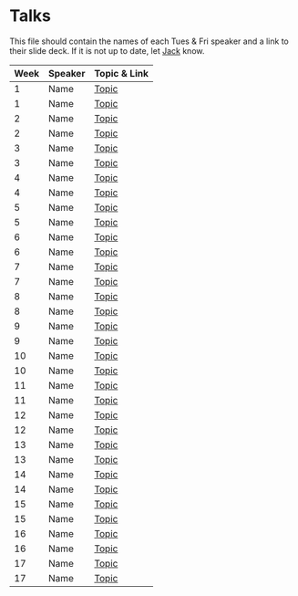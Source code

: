 # Talks

This file should contain the names of each Tues & Fri speaker and a link to their slide deck. If it is not up to date, let [Jack](mailto:jack@foundersandcoders.com) know.

| Week | Speaker | Topic & Link |
| --- | --- |  --- |
| 1    | Name        | [Topic](#) |
| 1    | Name        | [Topic](#) |
| 2    | Name        | [Topic](#) |
| 2    | Name        | [Topic](#) |
| 3    | Name        | [Topic](#) |
| 3    | Name        | [Topic](#) |
| 4    | Name        | [Topic](#) |
| 4    | Name        | [Topic](#) |
| 5    | Name        | [Topic](#) |
| 5    | Name        | [Topic](#) |
| 6    | Name        | [Topic](#) |
| 6    | Name        | [Topic](#) |
| 7    | Name        | [Topic](#) |
| 7    | Name        | [Topic](#) |
| 8    | Name        | [Topic](#) |
| 8    | Name        | [Topic](#) |
| 9    | Name        | [Topic](#) |
| 9    | Name        | [Topic](#) |
| 10   | Name        | [Topic](#) |
| 10   | Name        | [Topic](#) |
| 11   | Name        | [Topic](#) |
| 11   | Name        | [Topic](#) |
| 12   | Name        | [Topic](#) |
| 12   | Name        | [Topic](#) |
| 13   | Name        | [Topic](#) |
| 13   | Name        | [Topic](#) |
| 14   | Name        | [Topic](#) |
| 14   | Name        | [Topic](#) |
| 15   | Name        | [Topic](#) |
| 15   | Name        | [Topic](#) |
| 16   | Name        | [Topic](#) |
| 16   | Name        | [Topic](#) |
| 17   | Name        | [Topic](#) |
| 17   | Name        | [Topic](#) |
